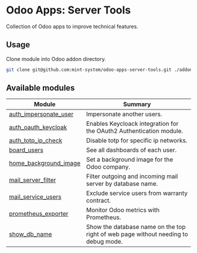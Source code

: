 # Odoo Apps: Server Tools

Collection of Odoo apps to improve technical features.

## Usage

Clone module into Odoo addon directory.

```bash
git clone git@github.com:mint-system/odoo-apps-server-tools.git ./addons/server_tools
```

## Available modules

| Module | Summary |
| --- | --- |
| [auth_impersonate_user](auth_impersonate_user) |         Impersonate another users. |
| [auth_oauth_keycloak](auth_oauth_keycloak) |         Enables Keycloack integration for the OAuth2 Authentication module. |
| [auth_totp_ip_check](auth_totp_ip_check) |         Disable totp for specific ip networks. |
| [board_users](board_users) |         See all dashboards of each user. |
| [home_background_image](home_background_image) |         Set a background image for the Odoo company. |
| [mail_server_filter](mail_server_filter) |         Filter outgoing and incoming mail server by database name. |
| [mail_service_users](mail_service_users) |         Exclude service users from warranty contract. |
| [prometheus_exporter](prometheus_exporter) |         Monitor Odoo metrics with Prometheus. |
| [show_db_name](show_db_name) |         Show the database name on the top right of web page without needing to debug mode. |
